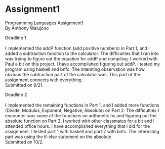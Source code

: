 # Assignment1
Programming Languages Assignment1\
By Anthony Walujono

Deadline 1\
\
I implemented the addP function (add positive numbers) in Part 1, and I added a subtraction function to the calculator. The difficulties that I ran into was trying to figure out the equation for addP and compiling. I worked with Paul a bit on this project. I have accomplished figuring out addP. I tested my program using haskell and bnfc. The intersting observation was how obvious the subtraction part of the calculator was. This part of the assignment connects with everything.\
Submitted on 9/21.

Deadline 2\
\
I implemented the remaining functions in Part 1, and I added more functions (Divide, Modulus, Exponent, Negative, Absolute)
on Part 2. The difficulties I encounter was some of the functions on arithmetic.hs and figuring out the absolute function on Part 2. I worked with other classmates for a bit and I attended office hours.
I have accomplished everything that I did for the assignment. I tested part 1 with haskell and part 2 with bnfc. The interesting part was using the if-else statement on the absolute.\
Submitted on 10/2. 
